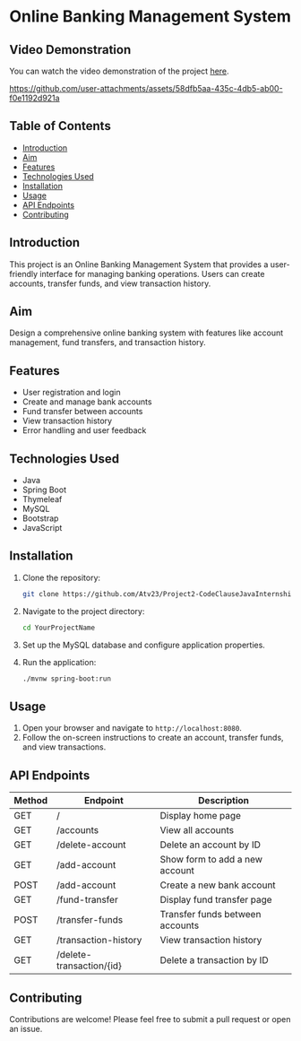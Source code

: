 # Online Banking Management System

## Video Demonstration
You can watch the video demonstration of the project [here](./working/Project2-working.mp4).

https://github.com/user-attachments/assets/58dfb5aa-435c-4db5-ab00-f0e1192d921a


## Table of Contents
- [Introduction](#introduction)
- [Aim](#aim)
- [Features](#features)
- [Technologies Used](#technologies-used)
- [Installation](#installation)
- [Usage](#usage)
- [API Endpoints](#api-endpoints)
- [Contributing](#contributing)

## Introduction
This project is an Online Banking Management System that provides a user-friendly interface for managing banking operations. Users can create accounts, transfer funds, and view transaction history.

## Aim
Design a comprehensive online banking system with features like account management, fund transfers, and transaction history.


## Features
- User registration and login
- Create and manage bank accounts
- Fund transfer between accounts
- View transaction history
- Error handling and user feedback

## Technologies Used
- Java
- Spring Boot
- Thymeleaf
- MySQL
- Bootstrap
- JavaScript

## Installation
1. Clone the repository:
   ```bash
   git clone https://github.com/Atv23/Project2-CodeClauseJavaInternship.git
    ```

2. Navigate to the project directory:
    ```bash
    cd YourProjectName
    ```

3. Set up the MySQL database and configure application properties.

4. Run the application:
    ```bash
    ./mvnw spring-boot:run
    ```

## Usage
1. Open your browser and navigate to `http://localhost:8080`.
2. Follow the on-screen instructions to create an account, transfer funds, and view transactions.

## API Endpoints

| Method | Endpoint                      | Description                             |
|--------|-------------------------------|-----------------------------------------|
| GET    | /                             | Display home page                       |
| GET    | /accounts                     | View all accounts                       |
| GET    | /delete-account               | Delete an account by ID                 |
| GET    | /add-account                  | Show form to add a new account          |
| POST   | /add-account                  | Create a new bank account               |
| GET    | /fund-transfer                | Display fund transfer page              |
| POST   | /transfer-funds               | Transfer funds between accounts         |
| GET    | /transaction-history          | View transaction history                |
| GET    | /delete-transaction/{id}      | Delete a transaction by ID              |

## Contributing
Contributions are welcome! Please feel free to submit a pull request or open an issue.

